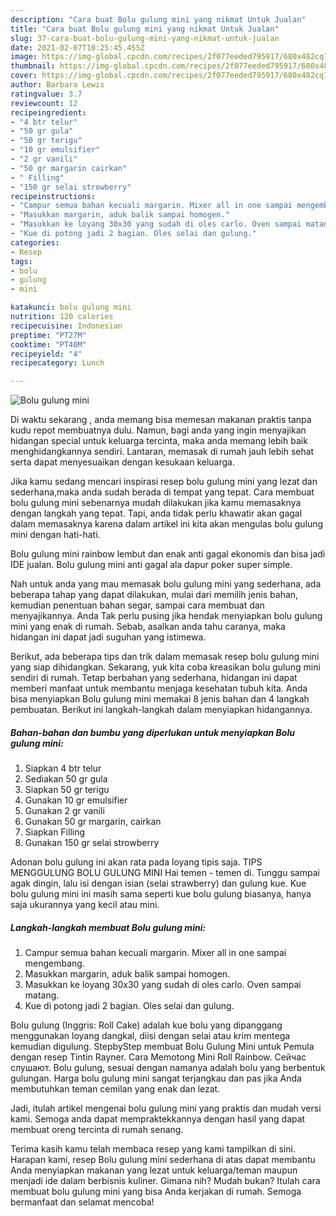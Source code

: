 ```yaml
---
description: "Cara buat Bolu gulung mini yang nikmat Untuk Jualan"
title: "Cara buat Bolu gulung mini yang nikmat Untuk Jualan"
slug: 37-cara-buat-bolu-gulung-mini-yang-nikmat-untuk-jualan
date: 2021-02-07T10:25:45.455Z
image: https://img-global.cpcdn.com/recipes/2f077eeded795917/680x482cq70/bolu-gulung-mini-foto-resep-utama.jpg
thumbnail: https://img-global.cpcdn.com/recipes/2f077eeded795917/680x482cq70/bolu-gulung-mini-foto-resep-utama.jpg
cover: https://img-global.cpcdn.com/recipes/2f077eeded795917/680x482cq70/bolu-gulung-mini-foto-resep-utama.jpg
author: Barbara Lewis
ratingvalue: 3.7
reviewcount: 12
recipeingredient:
- "4 btr telur"
- "50 gr gula"
- "50 gr terigu"
- "10 gr emulsifier"
- "2 gr vanili"
- "50 gr margarin cairkan"
- " Filling"
- "150 gr selai strowberry"
recipeinstructions:
- "Campur semua bahan kecuali margarin. Mixer all in one sampai mengembang."
- "Masukkan margarin, aduk balik sampai homogen."
- "Masukkan ke loyang 30x30 yang sudah di oles carlo. Oven sampai matang."
- "Kue di potong jadi 2 bagian. Oles selai dan gulung."
categories:
- Resep
tags:
- bolu
- gulung
- mini

katakunci: bolu gulung mini 
nutrition: 120 calories
recipecuisine: Indonesian
preptime: "PT27M"
cooktime: "PT40M"
recipeyield: "4"
recipecategory: Lunch

---
```



![Bolu gulung mini](https://img-global.cpcdn.com/recipes/2f077eeded795917/680x482cq70/bolu-gulung-mini-foto-resep-utama.jpg)

Di waktu  sekarang , anda memang bisa memesan makanan praktis tanpa kudu repot membuatnya dulu. Namun, bagi anda yang ingin menyajikan hidangan special untuk keluarga tercinta, maka anda memang lebih baik menghidangkannya sendiri. Lantaran, memasak di rumah jauh lebih sehat serta dapat menyesuaikan dengan kesukaan keluarga.

Jika kamu sedang mencari inspirasi resep bolu gulung mini yang lezat dan sederhana,maka anda sudah berada di tempat yang tepat. Cara membuat bolu gulung mini  sebenarnya mudah dilakukan jika kamu memasaknya dengan langkah yang tepat. Tapi, anda tidak perlu khawatir akan gagal dalam memasaknya 
karena dalam artikel ini kita akan mengulas bolu gulung mini dengan hati-hati.  

Bolu gulung mini rainbow lembut dan enak anti gagal ekonomis dan bisa jadi IDE jualan. Bolu gulung mini anti gagal ala dapur poker super simple.

Nah untuk anda yang mau memasak bolu gulung mini yang sederhana, ada beberapa tahap yang dapat dilakukan, mulai dari memilih jenis bahan, kemudian penentuan bahan segar, sampai cara membuat dan menyajikannya. Anda Tak perlu pusing jika hendak menyiapkan bolu gulung mini yang enak di rumah. Sebab, asalkan anda  tahu caranya, maka hidangan ini dapat jadi suguhan yang istimewa.

Berikut, ada beberapa tips dan trik dalam memasak resep bolu gulung mini yang siap dihidangkan. Sekarang, yuk kita coba kreasikan bolu gulung mini sendiri di rumah. Tetap berbahan yang sederhana, hidangan ini dapat memberi manfaat untuk membantu menjaga kesehatan tubuh kita. Anda bisa menyiapkan Bolu gulung mini memakai 8 jenis bahan dan 4 langkah pembuatan. Berikut ini langkah-langkah dalam menyiapkan hidangannya.

<!--inarticleads1-->

##### Bahan-bahan dan bumbu yang diperlukan untuk menyiapkan Bolu gulung mini:

1. Siapkan 4 btr telur
1. Sediakan 50 gr gula
1. Siapkan 50 gr terigu
1. Gunakan 10 gr emulsifier
1. Gunakan 2 gr vanili
1. Gunakan 50 gr margarin, cairkan
1. Siapkan  Filling
1. Gunakan 150 gr selai strowberry


Adonan bolu gulung ini akan rata pada loyang tipis saja. TIPS MENGGULUNG BOLU GULUNG MINI Hai temen - temen di. Tunggu sampai agak dingin, lalu isi dengan isian (selai strawberry) dan gulung kue. Kue bolu gulung mini ini masih sama seperti kue bolu gulung biasanya, hanya saja ukurannya yang kecil atau mini. 

<!--inarticleads2-->

##### Langkah-langkah membuat Bolu gulung mini:

1. Campur semua bahan kecuali margarin. Mixer all in one sampai mengembang.
1. Masukkan margarin, aduk balik sampai homogen.
1. Masukkan ke loyang 30x30 yang sudah di oles carlo. Oven sampai matang.
1. Kue di potong jadi 2 bagian. Oles selai dan gulung.


Bolu gulung (Inggris: Roll Cake) adalah kue bolu yang dipanggang menggunakan loyang dangkal, diisi dengan selai atau krim mentega kemudian digulung. StepbyStep membuat Bolu Gulung Mini untuk Pemula dengan resep Tintin Rayner. Cara Memotong Mini Roll Rainbow. Сейчас слушают. Bolu gulung, sesuai dengan namanya adalah bolu yang berbentuk gulungan. Harga bolu gulung mini sangat terjangkau dan pas jika Anda membutuhkan teman cemilan yang enak dan lezat. 

Jadi, itulah artikel mengenai  bolu gulung mini  yang praktis dan mudah versi kami. Semoga anda dapat mempraktekkannya dengan hasil yang dapat membuat oreng tercinta di rumah senang. 

Terima kasih kamu telah membaca resep yang kami tampilkan di sini. Harapan kami, resep  Bolu gulung mini sederhana di atas dapat membantu Anda menyiapkan makanan yang lezat untuk keluarga/teman maupun menjadi ide dalam berbisnis kuliner. Gimana nih? Mudah bukan? Itulah cara membuat bolu gulung mini yang bisa Anda kerjakan di rumah. Semoga bermanfaat dan selamat mencoba!

